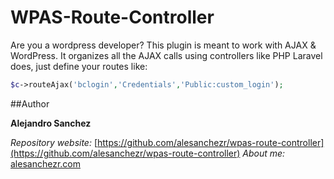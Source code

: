 # WPAS-Route-Controller

Are you a wordpress developer? This plugin is meant to work with AJAX & WordPress. It organizes all the AJAX calls using controllers like PHP Laravel does, just define your routes like:

```php
$c->routeAjax('bclogin','Credentials','Public:custom_login');
```
##Author

**Alejandro Sanchez**

  *Repository website:* [https://github.com/alesanchezr/wpas-route-controller](https://github.com/alesanchezr/wpas-route-controller)
  *About me:* [alesanchezr.com](http://alesanchezr.com)
